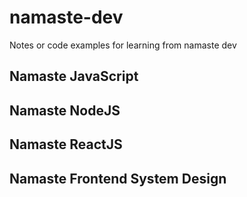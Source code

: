 # namaste-dev
Notes or code examples for learning from namaste dev

## Namaste JavaScript

## Namaste NodeJS

## Namaste ReactJS

## Namaste Frontend System Design
